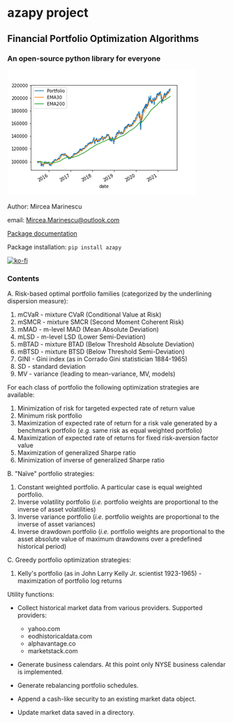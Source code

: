 # azapy project
## Financial Portfolio Optimization Algorithms
### An open-source python library for everyone

![TimeSeries](graphics/Portfolio_1.png)

Author: Mircea Marinescu

email: Mircea.Marinescu@outlook.com

[Package documentation](https://azapy.readthedocs.io/en/latest)

Package installation: `pip install azapy`

[![ko-fi](https://ko-fi.com/img/githubbutton_sm.svg)](https://ko-fi.com/D1D07G22H)

### Contents
A. Risk-based optimal portfolio families (categorized by the underlining dispersion measure):
  1. mCVaR - mixture CVaR (Conditional Value at Risk)
  2. mSMCR - mixture SMCR (Second Moment Coherent Risk)
  3. mMAD - m-level MAD (Mean Absolute Deviation)
  4. mLSD - m-level LSD (Lower Semi-Deviation)
  5. mBTAD - mixture BTAD (Below Threshold Absolute Deviation)
  6. mBTSD - mixture BTSD (Below Threshold Semi-Deviation)
  7. GINI - Gini index (as in Corrado Gini statistician 1884-1965)
  8. SD - standard deviation
  9. MV - variance (leading to mean-variance, MV, models)

For each class of portfolio the following optimization strategies are
available:
  1. Minimization of risk for targeted expected rate of return value
  2. Minimum risk portfolio
  3. Maximization of expected rate of return for a risk vale generated by a
  benchmark portfolio (*e.g.* same risk as equal weighted portfolio)
  4. Maximization of expected rate of returns for fixed
     risk-aversion factor value
  5. Maximization of generalized Sharpe ratio
  6. Minimization of inverse of generalized Sharpe ratio

B. "Naïve" portfolio strategies:
  1. Constant weighted portfolio. A particular case is equal
     weighted portfolio.
  2. Inverse volatility portfolio (*i.e.* portfolio weights are proportional to
     the inverse of asset volatilities)
  3. Inverse variance portfolio (*i.e.* portfolio weights are proportional to
     the inverse of asset variances)
  4. Inverse drawdown portfolio (*i.e.* portfolio weights are proportional to
     the asset absolute value of maximum drawdowns over a predefined
     historical period)

C. Greedy portfolio optimization strategies:
  1. Kelly's portfolio (as in John Larry Kelly Jr. scientist 1923-1965) -
     maximization of portfolio log returns

Utility functions:
  * Collect historical market data from various providers.
    Supported providers:

    - yahoo.com
    - eodhistoricaldata.com
    - alphavantage.co
    - marketstack.com

  * Generate business calendars. At this point only NYSE business calendar
    is implemented.
  * Generate rebalancing portfolio schedules.
  * Append a cash-like security to an existing market data object.
  * Update market data saved in a directory.
